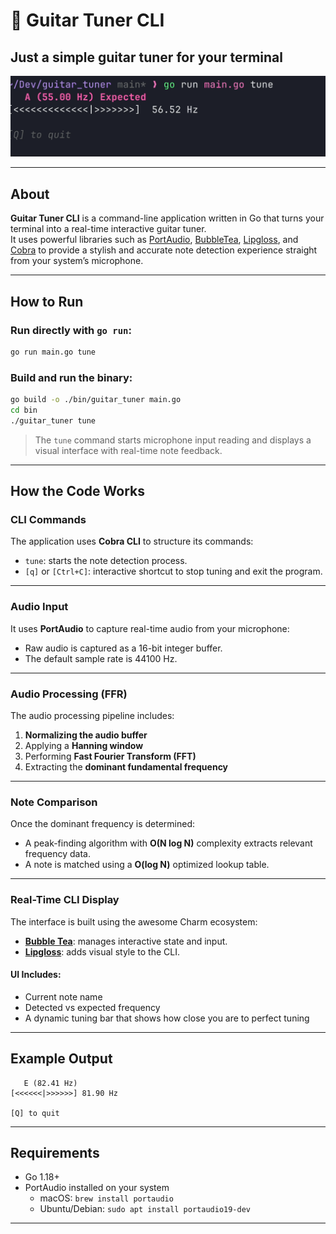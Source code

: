 # 🎸 Guitar Tuner CLI

## Just a simple guitar tuner for your terminal  
![tuner](guitar_tuner.gif)

---

## About

**Guitar Tuner CLI** is a command-line application written in Go that turns your terminal into a real-time interactive guitar tuner.  
It uses powerful libraries such as [PortAudio](http://www.portaudio.com/), [BubbleTea](https://github.com/charmbracelet/bubbletea), [Lipgloss](https://github.com/charmbracelet/lipgloss), and [Cobra](https://github.com/spf13/cobra) to provide a stylish and accurate note detection experience straight from your system’s microphone.

---

## How to Run

### Run directly with `go run`:

```bash
go run main.go tune
```

### Build and run the binary:

```bash
go build -o ./bin/guitar_tuner main.go
cd bin
./guitar_tuner tune
```

> The `tune` command starts microphone input reading and displays a visual interface with real-time note feedback.

---

## How the Code Works

### CLI Commands

The application uses **Cobra CLI** to structure its commands:

- `tune`: starts the note detection process.
- `[q]` or `[Ctrl+C]`: interactive shortcut to stop tuning and exit the program.

---

### Audio Input

It uses **PortAudio** to capture real-time audio from your microphone:

- Raw audio is captured as a 16-bit integer buffer.
- The default sample rate is 44100 Hz.

---

### Audio Processing (FFR)

The audio processing pipeline includes:

1. **Normalizing the audio buffer**
2. Applying a **Hanning window**
3. Performing **Fast Fourier Transform (FFT)**
4. Extracting the **dominant fundamental frequency**

---

### Note Comparison

Once the dominant frequency is determined:

- A peak-finding algorithm with **O(N log N)** complexity extracts relevant frequency data.
- A note is matched using a **O(log N)** optimized lookup table.

---

### Real-Time CLI Display

The interface is built using the awesome Charm ecosystem:

- **[Bubble Tea](https://github.com/charmbracelet/bubbletea)**: manages interactive state and input.
- **[Lipgloss](https://github.com/charmbracelet/lipgloss)**: adds visual style to the CLI.

#### UI Includes:

- Current note name
- Detected vs expected frequency
- A dynamic tuning bar that shows how close you are to perfect tuning

---

##  Example Output

```text
   E (82.41 Hz)
[<<<<<<|>>>>>>] 81.90 Hz

[Q] to quit
```

---

## Requirements

- Go 1.18+
- PortAudio installed on your system
  - macOS: `brew install portaudio`
  - Ubuntu/Debian: `sudo apt install portaudio19-dev`

---
